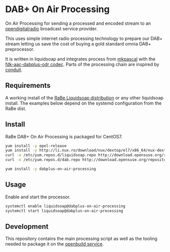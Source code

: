 DAB+ On Air Processing
======================

On Air Processing for sending a processed and encoded stream to an
[opendigitalradio](https://github.com/Opendigitalradio) broadcast
service provider.

This uses simple internet radio processing technology to prepare
our DAB+ stream letting us save the cost of buying a gold standard
omnia DAB+ preprocessor.

It is written in liquidsoap and integrates process from
[mkpascal](https://github.com/mkpascal/mk_liquidsoap_processing) with
the [fdk-aac-dabplus-odr codec](https://github.com/Opendigitalradio/fdk-aac-dabplus).
Parts of the processing chain are inspired by [conduit](https://github.com/JamesHarrison/conduit).

Requirements
------------

A working install of the [RaBe Liquidsoap distribution](http://build.opensuse.org/project/show/home:radiorabe:liquidsoap)
or any other liquidsoap install. The examples below depend on the systemd configuration from the RaBe dist.

Install
-------

RaBe DAB+ On Air Processing is packaged for CentOS7.

```bash
yum install -y epel-release
yum install -y http://li.nux.ro/download/nux/dextop/el7/x86_64/nux-dextop-release-0-5.el7.nux.noarch.rpm
curl -o /etc/yum.repos.d/liquidsoap.repo http://download.opensuse.org/repositories/home:/radiorabe:/liquidsoap/CentOS_7/home:radiorabe:liquidsoap.repo
curl -o /etc/yum.repos.d/dab.repo http://download.opensuse.org/repositories/home:radiorabe:streambox/CentOS_7/home:radiorabe:dab.repo

yum install -y dabplus-on-air-processing
```

Usage
-----

Enable and start the processor.

```bash
systemctl enable liquidsoap@dabplus-on-air-processing
systemctl start liquidsoap@dabplus-on-air-processing
```

Development
-----------

This repository contains the main processing script as well as the
tooling needed to package it on the [openbuild service](https://build.opensuse.org/project/show/home:radiorabe:dab).
